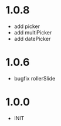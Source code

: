 # 1.0.8
- add picker
- add multiPicker
- add datePicker

# 1.0.6
- bugfix rollerSlide

# 1.0.0
- INIT